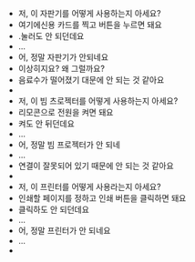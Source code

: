 - 저, 이 자판기를 어떻게 사용하는지 아세요?
- 여기에신용 카드를 찍고 버튼을 누르면 돼요
- .눌러도 안 되던데요
- ...
- 어, 정말 자판기가 안되네요
- 이상히지요? 왜 그럴까요?
- 음료수가 떨어졌기 대문에 안 되는 것 같아요
-
- 저, 이 빔 츠로젝터를 어떻게 사용하는지 아세요?
- 리모콘으로 전원을 켜면 돼요
- 켜도 안 뒤던데요
- ...
- 어, 정말 빔 프로젝터가 안 되네
- ...
- 연결이 잘못되어 있기 때문에 안 되는 것 같아요
-
- 저, 이 프린터를 어떻게 사용라는지 아세요?
- 인쇄할 페이지를 정하고 인쇄 버튼을 클릭하면 돼요
- 클릭하도 안 되던데요
- ...
- 어, 정말 프린터가 안 되네요
- ...
-